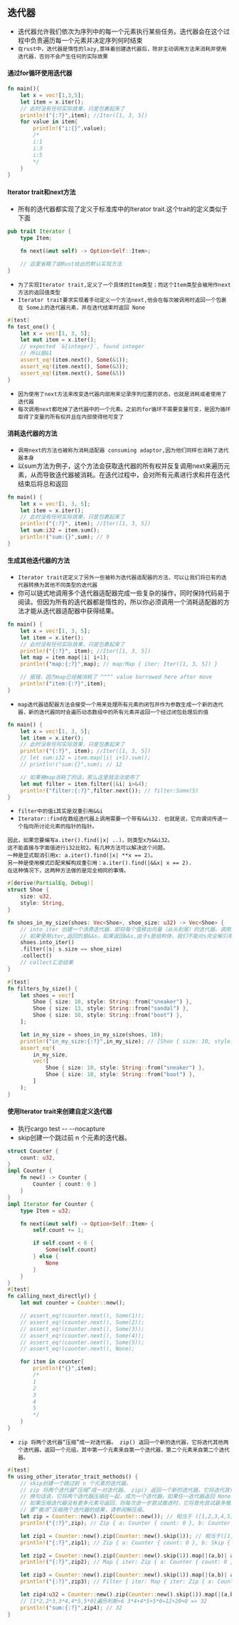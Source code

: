 ## 迭代器
* 迭代器允许我们依次为序列中的每一个元素执行某些任务。迭代器会在这个过程中负责遍历每一个元素并决定序列何时结束
* `在rust中，迭代器是惰性的lazy,意味着创建迭代器后，除非主动调用方法来消耗并使用迭代器，否则不会产生任何的实际效果`

#### 通过for循环使用迭代器
```rust
fn main(){
    let x = vec![1,3,5];
    let item = x.iter();
    // 此时没有任何实际效果，只是包裹起来了
    println!("{:?}",item); //Iter([1, 3, 5])
    for value in item{
        println!("i:{}",value);
        /*
        i:1
        i:3
        i:5
        */
    }
}
```

#### Iterator trait和next方法
* 所有的迭代器都实现了定义于标准库中的Iterator trait.这个trait的定义类似于下面
```rust
pub trait Iterator {
    type Item;

    fn next(&mut self) -> Option<Self::Item>;

    // 这里省略了由Rust给出的默认实现方法
}
```
* `为了实现Iterator trait,定义了一个具体的Item类型；而这个Item类型会被用作next方法的返回值类型`
* `Iterator trait要求实现着手动定义一个方法next,他会在每次被调用时返回一个包裹在 Some上的迭代器元素，并在迭代结束时返回 None`
```rust
#[test]
fn test_one() {
    let x = vec![1, 3, 5];
    let mut item = x.iter();
    // expected `&{integer}`, found integer
    // 所以是&1
    assert_eq!(item.next(), Some(&1));
    assert_eq!(item.next(), Some(&3));
    assert_eq!(item.next(), Some(&5))
}
```
* `因为使用了next方法来改变迭代器内部用来记录序列位置的状态，也就是消耗或者使用了迭代器`
* `每次调用next都吃掉了迭代器中的一个元素。之前的for循环不需要变量可变，是因为循环取得了变量的所有权并且在内部使得他可变了`

#### 消耗迭代器的方法
*  `调用next的方法也被称为消耗适配器 consuming adaptor,因为他们同样也消耗了迭代器本身`
*  以sum方法为例子，这个方法会获取迭代器的所有权并反复调用next来遍历元素，从而导致迭代器被消耗。在迭代过程中，会对所有元素进行求和并在迭代结束后将总和返回
```rust
fn main() {
    let x = vec![1, 3, 5];
    let item = x.iter();
    // 此时没有任何实际效果，只是包裹起来了
    println!("{:?}", item); //Iter([1, 3, 5])
    let sum:i32 = item.sum();
    println!("sum:{}",sum); // 9
}
```

#### 生成其他迭代器的方法
* `Iterator trait还定义了另外一些被称为迭代器适配器的方法，可以让我们将已有的迭代器转换为其他不同类型的迭代器`
* 你可以链式地调用多个迭代器适配器完成一些复杂的操作，同时保持代码易于阅读。但因为所有的迭代器都是惰性的，所以你必须调用一个消耗适配器的方法才能从迭代器适配器中获得结果。
```rust
fn main() {
    let x = vec![1, 3, 5];
    let item = x.iter();
    // 此时没有任何实际效果，只是包裹起来了
    println!("{:?}", item); //Iter([1, 3, 5])
    let map = item.map(|i| i+1);
    println!("map:{:?}",map); // map:Map { iter: Iter([1, 3, 5]) }

    // 报错，因为map已经被消耗了 ^^^^ value borrowed here after move
    println!("item:{:?}",item);
}
```
* `map迭代器适配器方法会接受一个用来处理所有元素的闭包并作为参数生成一个新的迭代器，新的迭代器同时会遍历动态数组中的所有元素并返回一个经过闭包处理后的值`
```rust
fn main() {
    let x = vec![1, 3, 5];
    let item = x.iter();
    // 此时没有任何实际效果，只是包裹起来了
    println!("{:?}", item); //Iter([1, 3, 5])
    // let sum:i32 = item.map(|i| i+1).sum();
    // println!("sum:{}",sum); // 12

    // 如果被map消耗了的话，那么这里就没法使用了
    let mut filter = item.filter(|&i| i>&4);
    println!("filter:{:?}",filter.next()); // filter:Some(5)
}
```
* `filter中的值i其实是双重引用&&i`
* `Iterator::find在数组迭代器上调用需要一个带有&&i32. 也就是说，它向谓词传递一个指向所讨论元素的指针的指针。`
```text
因此，如果您要编写a.iter().find(|x| ..)，则类型x为&&i32。
这不能直接与字面值进行i32比较2。有几种方法可以解决这个问题。
一种是显式取消引用x: a.iter().find(|x| **x == 2)。
另一种是使用模式匹配来解构双重引用：a.iter().find(|&&x| x == 2). 
在这种情况下，这两种方法做的是完全相同的事情。
```

```rust
#[derive(PartialEq, Debug)]
struct Shoe {
    size: u32,
    style: String,
}

fn shoes_in_my_size(shoes: Vec<Shoe>, shoe_size: u32) -> Vec<Shoe> {
    // into_iter 创建一个消费迭代器，即将每个值移出向量（从头到尾）的迭代器。调用后不能使用矢量.每个返回的是&s
    // 如果使用iter,返回的是&&s。如果返回&&s,由于s是结构体，我们不能对s完全解引用，这样会导致编译失败，所以还必须用intro_iter
    shoes.into_iter()
    .filter(|s| s.size == shoe_size)
    .collect()
    // collect汇总结果
}

#[test]
fn filters_by_size() {
    let shoes = vec![
        Shoe { size: 10, style: String::from("sneaker") },
        Shoe { size: 13, style: String::from("sandal") },
        Shoe { size: 10, style: String::from("boot") },
    ];

    let in_my_size = shoes_in_my_size(shoes, 10);
    println!("in_my_size:{:?}",in_my_size); // [Shoe { size: 10, style: "sneaker" }, Shoe { size: 10, style: "boot" }]
    assert_eq!(
        in_my_size,
        vec![
            Shoe { size: 10, style: String::from("sneaker") },
            Shoe { size: 10, style: String::from("boot") },
        ]
    );
}
```

#### 使用Iterator trait来创建自定义迭代器
* 执行cargo test -- --nocapture
* skip创建一个跳过前 n 个元素的迭代器。
```rust
struct Counter {
    count: u32,
}
impl Counter {
    fn new() -> Counter {
        Counter { count: 0 }
    }
}
impl Iterator for Counter {
    type Item = u32;

    fn next(&mut self) -> Option<Self::Item> {
        self.count += 1;

        if self.count < 6 {
            Some(self.count)
        } else {
            None
        }
    }
}
#[test]
fn calling_next_directly() {
    let mut counter = Counter::new();

    // assert_eq!(counter.next(), Some(1));
    // assert_eq!(counter.next(), Some(2));
    // assert_eq!(counter.next(), Some(3));
    // assert_eq!(counter.next(), Some(4));
    // assert_eq!(counter.next(), Some(5));
    // assert_eq!(counter.next(), None);

    for item in counter{
        println!("{}",item);
        /*
        1
        2
        3
        4
        5
        */
    }
}
```
* `zip 将两个迭代器“压缩”成一对迭代器。 zip() 返回一个新的迭代器，它将迭代其他两个迭代器，返回一个元组，其中第一个元素来自第一个迭代器，第二个元素来自第二个迭代器。`
```rust
#[test]
fn using_other_iterator_trait_methods() {
    // skip创建一个跳过前 n 个元素的迭代器。
    // zip 将两个迭代器“压缩”成一对迭代器。 zip() 返回一个新的迭代器，它将迭代其他两个迭代器，返回一个元组，其中第一个元素来自第一个迭代器，第二个元素来自第二个迭代器。
    // 换句话说，它将两个迭代器压缩在一起，成为一个迭代器。如果任一迭代器返回 None，则压缩迭代器的 next 将返回 None。
    // 如果压缩迭代器没有更多元素可返回，则每次进一步尝试推进时，它将首先尝试最多推进第一个迭代器一次，如果它仍然产生一个项目，则尝试最多推进第二个迭代器一次。
    // 要“撤消”压缩两个迭代器的结果，请参阅解压缩。
    let zip = Counter::new().zip(Counter::new()); // 相当于 ([1,2,3,4,5],[1,2,3,4,5])
    println!("{:?}",zip); // Zip { a: Counter { count: 0 }, b: Counter { count: 0 } }

    let zip1 = Counter::new().zip(Counter::new().skip(1)); // 相当于([1,2,3,4,5] [2,3,4,5])
    println!("{:?}",zip1); // Zip { a: Counter { count: 0 }, b: Skip { iter: Counter { count: 0 }, n: 1 } }

    let zip2 = Counter::new().zip(Counter::new().skip(1)).map(|(a,b)| a*b); // 相当于[1*2,2*3,3*4,4*5,5*0]
    println!("{:?}",zip2); // Map { iter: Zip { a: Counter { count: 0 }, b: Skip { iter: Counter { count: 0 }, n: 1 } } }

    let zip3 = Counter::new().zip(Counter::new().skip(1)).map(|(a,b)| a*b).filter(|x| x>&6); // [1*2,2*3,3*4,4*5,5*0]遍历判断>6
    println!("{:?}",zip3); // Filter { iter: Map { iter: Zip { a: Counter { count: 0 }, b: Skip { iter: Counter { count: 0 }, n: 1 } } } }

    let zip4:u32 = Counter::new().zip(Counter::new().skip(1)).map(|(a,b)| a*b).filter(|x| x>&6).sum();
    // [1*2,2*3,3*4,4*5,5*0]遍历判断>6 3*4+4*5+5*0=12+20+0 => 32
    println!("sum:{:?}",zip4); // 32
}
```












